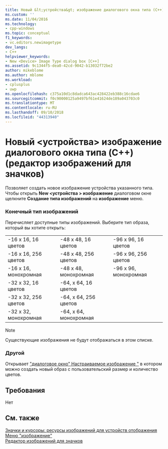 ```yaml
---
title: Новый &lt;устройства&gt; изображение диалогового окна типа (C++) (редактор изображений для значков) | Документация Майкрософт
ms.custom: ''
ms.date: 11/04/2016
ms.technology:
- cpp-windows
ms.topic: conceptual
f1_keywords:
- vc.editors.newimagetype
dev_langs:
- C++
helpviewer_keywords:
- New <Device> Image Type dialog box [C++]
ms.assetid: 9c1344f5-dea0-42cd-9042-b13032f72be2
author: mikeblome
ms.author: mblome
ms.workload:
- cplusplus
- uwp
ms.openlocfilehash: c375a10d1c8dadca643ac428422eb388c16cdae6
ms.sourcegitcommit: f0c90000125a9497bf61e41624de189a043703c0
ms.translationtype: MT
ms.contentlocale: ru-RU
ms.lasthandoff: 09/10/2018
ms.locfileid: "44313940"
---
```

# <a name="new-ltdevicegt-image-type-dialog-box-c-image-editor-for-icons"></a>Новый &lt;устройства&gt; изображение диалогового окна типа (C++) (редактор изображений для значков)

Позволяет создать новое изображение устройства указанного типа. Чтобы открыть **New \<устройства > изображение** диалоговом окне щелкните **Создание типа изображений** на **изображение** меню.

### <a name="target-image-type"></a>Конечный тип изображений

Перечисляет доступные типы изображений. Выберите тип образа, который вы хотите открыть:

||||
|-|-|-|
|-16 x 16, 16 цветов|-48 x 48, 16 цветов|-96 x 96, 16 цветов|
|-16 x 16, 256 цветов|-48 x 48, 256 цветов|-96 x 96, 256 цветов|
|-16 x 16, монохромная|-48 x 48, монохромная|-96 x 96, монохромная|
|-32 x 32, 16 цветов|-64, x 64, 16 цветов||
|-32 x 32, 256 цветов|-64, x 64, 256 цветов||
|-32 x 32, монохромная|-64, x 64, монохромная||

> [!NOTE]
> Существующие изображения не будут отображаться в этом списке.

### <a name="custom"></a>Другой

Открывает ["диалоговое окно" Настраиваемое изображение "](custom-image-dialog-box-image-editor-for-icons.md) в котором можно создать новый образ с пользовательский размер и количество цветов.

## <a name="requirements"></a>Требования

Нет

## <a name="see-also"></a>См. также

[Значки и курсоры: ресурсы изображений для устройств отображения](../windows/icons-and-cursors-image-resources-for-display-devices-image-editor-for-icons.md)  
[Меню "изображение"](../windows/image-menu-image-editor-for-icons.md)  
[Редактор изображений для значков](../windows/image-editor-for-icons.md)